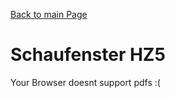 [Back to main Page](./../../README.md)

# Schaufenster HZ5



<object data="https://www.africau.edu/images/default/sample.pdf" width="1000" height="1000" type='application/pdf'>Your Browser doesnt support pdfs :(</object>



